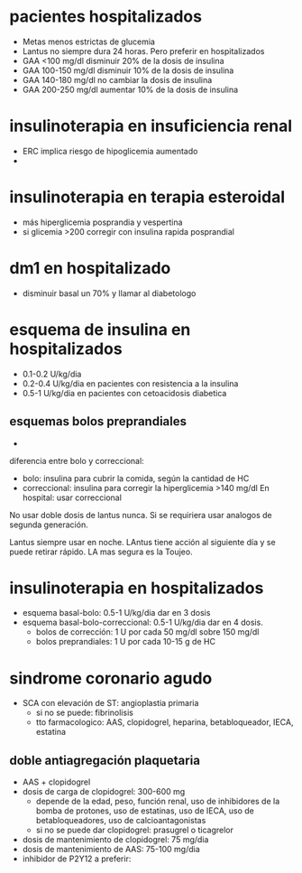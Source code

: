 # pacientes hospitalizados
- Metas menos estrictas de glucemia
- Lantus no siempre dura 24 horas. Pero preferir en hospitalizados
- GAA <100 mg/dl disminuir 20% de la dosis de insulina
- GAA 100-150 mg/dl disminuir 10% de la dosis de insulina
- GAA 140-180 mg/dl no cambiar la dosis de insulina
- GAA 200-250 mg/dl aumentar 10% de la dosis de insulina

# insulinoterapia en insuficiencia renal
- ERC implica riesgo de hipoglicemia aumentado
- 

# insulinoterapia en terapia esteroidal
- más hiperglicemia posprandia y vespertina
- si glicemia >200 corregir con insulina rapida posprandial

# dm1 en hospitalizado
- disminuir basal un 70% y llamar al diabetologo

# esquema de insulina en hospitalizados
- 0.1-0.2 U/kg/dia
- 0.2-0.4 U/kg/dia en pacientes con resistencia a la insulina
- 0.5-1 U/kg/dia en pacientes con cetoacidosis diabetica
## esquemas bolos preprandiales
- 

diferencia entre bolo y correccional:
- bolo: insulina para cubrir la comida, según la cantidad de HC
- correccional: insulina para corregir la hiperglicemia >140 mg/dl
En hospital: usar correccional

No usar doble dosis de lantus nunca. Si se requiriera usar analogos de segunda generación.

Lantus siempre usar en noche.
LAntus tiene acción al siguiente día y se puede retirar rápido.
LA mas segura es la Toujeo.

# insulinoterapia en hospitalizados
- esquema basal-bolo: 0.5-1 U/kg/dia dar en 3 dosis
- esquema basal-bolo-correccional: 0.5-1 U/kg/dia dar en 4 dosis.
    - bolos de corrección: 1 U por cada 50 mg/dl sobre 150 mg/dl
    - bolos preprandiales: 1 U por cada 10-15 g de HC

# sindrome coronario agudo
- SCA con elevación de ST: angioplastia primaria
    - si no se puede: fibrinolisis
    - tto farmacologico: AAS, clopidogrel, heparina, betabloqueador, IECA, estatina
## doble antiagregación plaquetaria
- AAS + clopidogrel
- dosis de carga de clopidogrel: 300-600 mg
    - depende de la edad, peso, función renal, uso de inhibidores de la bomba de protones, uso de estatinas, uso de IECA, uso de betabloqueadores, uso de calcioantagonistas
    - si no se puede dar clopidogrel: prasugrel o ticagrelor
- dosis de mantenimiento de clopidogrel: 75 mg/dia
- dosis de mantenimiento de AAS: 75-100 mg/dia
- inhibidor de P2Y12 a preferir: 